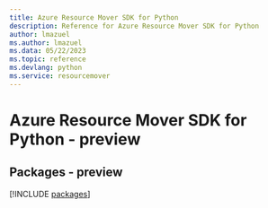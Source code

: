 ```yaml
---
title: Azure Resource Mover SDK for Python
description: Reference for Azure Resource Mover SDK for Python
author: lmazuel
ms.author: lmazuel
ms.data: 05/22/2023
ms.topic: reference
ms.devlang: python
ms.service: resourcemover
---
```

# Azure Resource Mover SDK for Python - preview
## Packages - preview
[!INCLUDE [packages](resource-mover-index.md)]